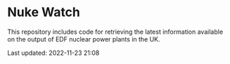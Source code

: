 # Nuke Watch

This repository includes code for retrieving the latest information available on the output of EDF nuclear power plants in the UK.

Last updated: 2022-11-23 21:08